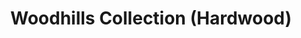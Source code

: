 ﻿---
layout: collection
title: "Woodhills Collection (Hardwood)"
category: "hardwood"
collection: "Woodhills"
# Optional subtype (e.g., engineered/solid). If you use it, set on product docs too.
# lvp_type: "engineered"
---
